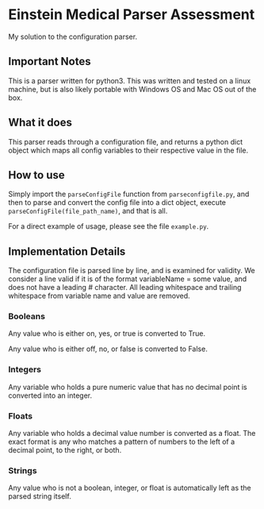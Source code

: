 # Einstein Medical Parser Assessment
My solution to the configuration parser.

## Important Notes
This is a parser written for python3. This was written and tested on a linux
machine, but is also likely portable with Windows OS and Mac OS out of the box.

## What it does
This parser reads through a configuration file, and returns a python dict
object which maps all config variables to their respective value in the file.

## How to use
Simply import the `parseConfigFile` function from `parseconfigfile.py`, and then
to parse and convert the config file into a dict object, execute 
`parseConfigFile(file_path_name)`, and that is all.

For a direct example of usage, please see the file `example.py`.

## Implementation Details
The configuration file is parsed line by line, and is examined for validity.
We consider a line valid if it is of the format variableName = some value,
and does not have a leading # character. All leading whitespace and trailing
whitespace from variable name and value are removed.

### Booleans
Any value who is either on, yes, or true is converted to True.

Any value who is either off, no, or false is converted to False.

### Integers
Any variable who holds a pure numeric value that has no decimal point is
converted into an integer.

### Floats
Any variable who holds a decimal value number is converted as a float. 
The exact format is any who matches a pattern of numbers to the left of a 
decimal point, to the right, or both.

### Strings
Any value who is not a boolean, integer, or float is automatically left
as the parsed string itself.